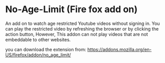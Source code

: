 # No-Age-Limit (Fire fox add on)

An add on to watch age restricted Youtube videos without signing in. You can play the restricted video by refreshing the browser or by clicking the action button, However, This addon can not play videos that are not embeddable to other websites.

you can download the extension from:
https://addons.mozilla.org/en-US/firefox/addon/no_age_limit/
